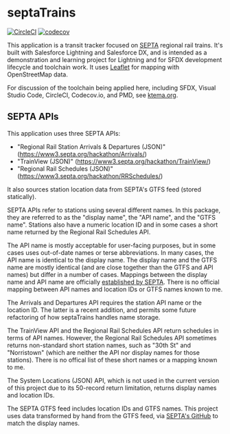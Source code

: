 # septaTrains

[![CircleCI](https://circleci.com/gh/jrbruce/septaTrains.svg?style=svg)](https://circleci.com/gh/jrbruce/septaTrains)
[![codecov](https://codecov.io/gh/jrbruce/septaTrains/branch/master/graph/badge.svg)](https://codecov.io/gh/jrbruce/septaTrains)

This application is a transit tracker focused on [SEPTA](http://www.septa.org) regional rail trains. It's built with Salesforce Lightning and Salesforce DX, and is intended as a demonstration and learning project for Lightning and for SFDX development lifecycle and toolchain work. It uses [Leaflet](http://leafletjs.com/) for mapping with OpenStreetMap data.

For discussion of the toolchain being applied here, including SFDX, Visual Studio Code, CircleCI, Codecov.io, and PMD, see [ktema.org](http://ktema.org).

## SEPTA APIs

This application uses three SEPTA APIs:

- "Regional Rail Station Arrivals & Departures (JSON)" (https://www3.septa.org/hackathon/Arrivals/<STATION>)
- "TrainView (JSON)" (https://www3.septa.org/hackathon/TrainView/)
- "Regional Rail Schedules (JSON)" (https://www3.septa.org/hackathon/RRSchedules/<TRAIN>)

It also sources station location data from SEPTA's GTFS feed (stored statically).

SEPTA APIs refer to stations using several different names. In this package, they are referred to as the "display name", the "API name", and the "GTFS name". Stations also have a numeric location ID and in some cases a short name returned by the Regional Rail Schedules API. 

The API name is mostly acceptable for user-facing purposes, but in some cases uses out-of-date names or terse abbreviations. In many cases, the API name is identical to the display name. The display name and the GTFS name are mostly identical (and are close together than the GTFS and API names) but differ in a number of cases. Mappings between the display name and API name are officially [established by SEPTA](http://www3.septa.org/VIRegionalRail.html). There is no official mapping between API names and location IDs or GTFS names known to me.

The Arrivals and Departures API requires the station API name or the location ID. The latter is a recent addition, and permits some future refactoring of how septaTrains handles name storage.

The TrainView API and the Regional Rail Schedules API return schedules in terms of API names. However, the Regional Rail Schedules API sometimes returns non-standard short station names, such as "30th St" and "Norristown" (which are neither the API nor display names for those stations). There is no offical list of these short names or a mapping known to me.

The System Locations (JSON) API, which is not used in the current version of this project due to its 50-record return limitation, returns display names and location IDs.

The SEPTA GTFS feed includes location IDs and GTFS names. This project uses data transformed by hand from the GTFS feed, via [SEPTA's GitHub](https://github.com/septadev/GTFS/releases/tag/v20171113) to match the display names. 
